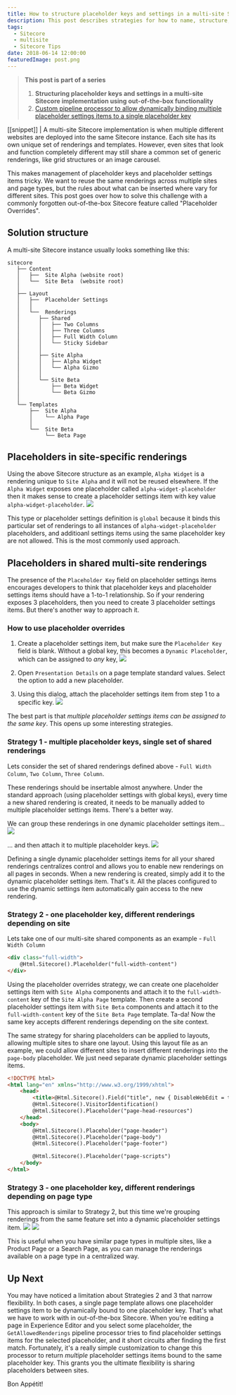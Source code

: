 ```yaml
---
title: How to structure placeholder keys and settings in a multi-site Sitecore implementation
description: This post describes strategies for how to name, structure, and share placeholder keys and placeholder settings in a multi-site Sitecore implementation using out-of-the-box Sitecore functionality called Placeholder Overrides.
tags:
  - Sitecore
  - multisite
  - Sitecore Tips
date: 2018-06-14 12:00:00
featuredImage: post.png
---
```



> **This post is part of a series**
> 1. **Structuring placeholder keys and settings in a multi-site Sitecore implementation using out-of-the-box functionality**
> 2. [Custom pipeline processor to allow dynamically binding multiple placeholder settings items to a single placeholder key](/custom-getplaceholderrenderings-processor/)

[[snippet]]
| A multi-site Sitecore implementation is when multiple different websites are deployed into the same Sitecore instance. Each site has its own unique set of renderings and templates. However, even sites that look and function completely different may still share a common set of generic renderings, like grid structures or an image carousel.

This makes management of placeholder keys and placeholder settings items tricky. We want to reuse the same renderings across multiple sites and page types, but the rules about what can be inserted where vary for different sites. This post goes over how to solve this challenge with a commonly forgotten out-of-the-box Sitecore feature called "Placeholder Overrides".

## Solution structure
A multi-site Sitecore instance usually looks something like this:
``` text
sitecore
   ├── Content
   │   ├──  Site Alpha (website root)
   │   └──  Site Beta  (website root)
   │
   ├── Layout
   │   ├──  Placeholder Settings
   │   │
   │   └──  Renderings
   │      ├── Shared
   │      │   ├── Two Columns
   │      │   ├── Three Columns
   │      │   ├── Full Width Column
   │      │   └── Sticky Sidebar
   │      │
   │      ├── Site Alpha
   │      │   ├── Alpha Widget
   │      │   └── Alpha Gizmo
   │      │
   │      └── Site Beta
   │          ├── Beta Widget
   │          └── Beta Gizmo
   │
   └── Templates
       ├──  Site Alpha
       │    └── Alpha Page
       │
       └──  Site Beta
            └── Beta Page
```

## Placeholders in site-specific renderings
Using the above Sitecore structure as an example, `Alpha Widget` is a rendering unique to `Site Alpha` and it will not be reused elsewhere. If the `Alpha Widget` exposes one placeholder called `alpha-widget-placeholder` then it makes sense to create a placeholder settings item with key value `alpha-widget-placeholder`.
![](./site_alpha_global_placeholder.png)

This type or placeholder settings definition is `global` because it binds this particular set of renderings to all instances of `alpha-widget-placeholder` placeholders, and additioanl settings items using the same placeholder key are not allowed. This is the most commonly used approach.

## Placeholders in shared multi-site renderings
The presence of the `Placeholder Key` field on placeholder settings items encourages developers to think that placeholder keys and placeholder settings items should have a 1-to-1 relationship. So if your rendering exposes 3 placeholders, then you need to create 3 placeholder settings items. But there's another way to approach it.

### How to use placeholder overrides
1. Create a placeholder settings item, but make sure the `Placeholder Key` field is blank. Without a global key, this becomes a `Dynamic Placeholder`, which can be assigned to *any* key,
![](./site_alpha_placeholder.png)

2. Open `Presentation Details` on a page template standard values. Select the option to add a new placeholder.
3. Using this dialog, attach the placeholder settings item from step 1 to a specific key.
![](./stdvals_add_placeholder.png)

The best part is that *multiple placeholder settings items can be assigned to the same key*. This opens up some interesting strategies.

### Strategy 1 - multiple placeholder keys, single set of shared renderings
Lets consider the set of shared renderings defined above - `Full Width Column`, `Two Column`, `Three Column`.

These renderings should be insertable almost anywhere. Under the standard approach (using placeholder settings with global keys), every time a new shared rendering is created, it needs to be manually added to multiple placeholder settings items. There's a better way.

We can group these renderings in one dynamic placeholder settings item...
![](./placeholder_grid_layout.png)

... and then attach it to multiple placeholder keys.
![](./placeholder_multiple_keys.png)

Defining a single dynamic placeholder settings items for all your shared renderings centralizes control and allows you to enable new renderings on all pages in seconds. When a new rendering is created, simply add it to the dynamic placeholder settings item. That's it. All the places configured to use the dynamic settings item automatically gain access to the new rendering.

### Strategy 2 - one placeholder key, different renderings depending on site
Lets take one of our multi-site shared components as an example - `Full Width Column`
```html
<div class="full-width">
    @Html.Sitecore().Placeholder("full-width-content")
</div>
```

Using the placeholder overrides strategy, we can create one placeholder settings item with `Site Alpha` components and attach it to the `full-width-content` key of the `Site Alpha Page` template. Then create a second placeholder settings item with `Site Beta` components and attach it to the `full-width-content` key of the `Site Beta Page` template. Ta-da! Now the same key accepts different renderings depending on the site context.

The same strategy for sharing placeholders can be applied to layouts, allowing multiple sites to share one layout. Using this layout file as an example, we could allow different sites to insert different renderings into the `page-body` placeholder. We just need separate dynamic placeholder settings items.
```html
<!DOCTYPE html>
<html lang="en" xmlns="http://www.w3.org/1999/xhtml">
    <head>
        <title>@Html.Sitecore().Field("title", new { DisableWebEdit = true })</title>
        @Html.Sitecore().VisitorIdentification()
        @Html.Sitecore().Placeholder("page-head-resources")
    </head>
    <body>
        @Html.Sitecore().Placeholder("page-header")
        @Html.Sitecore().Placeholder("page-body")
        @Html.Sitecore().Placeholder("page-footer")

        @Html.Sitecore().Placeholder("page-scripts")
    </body>
</html>
```

### Strategy 3 - one placeholder key, different renderings depending on page type
This approach is similar to Strategy 2, but this time we're grouping renderings from the same feature set into a dynamic placeholder settings item.
![](./placeholder_settings_product_components.png)
![](./placeholder_product_components.png)

This is useful when you have similar page types in multiple sites, like a Product Page or a Search Page, as you can manage the renderings available on a page type in a centralized way.

## Up Next
You may have noticed a limitation about Strategies 2 and 3 that narrow flexibility. In both cases, a single page template allows one placeholder settings item to be dynamically bound to one placeholder key. That's what we have to work with in out-of-the-box Sitecore. When you're editing a page in Experience Editor and you select some placeholder, the `GetAllowedRenderings` pipeline processor tries to find placeholder settings items for the selected placeholder, and it short circuits after finding the first match. Fortunately, it's a really simple customization to change this processor to return *multiple* placeholder settings items bound to the same placeholder key. This grants you the ultimate flexibility is sharing placeholders between sites.

Bon Appétit!